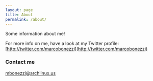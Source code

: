 ```yaml
---
layout: page
title: About
permalink: /about/
---
```


Some information about me!

For more info on me, have a look at my Twitter profile: 
[http://twitter.com/marcobonezzi](http://twitter.com/marcobonezzi)

### Contact me
[mbonezzi@archlinux.us](mailto:mbonezzi@archlinux.us)